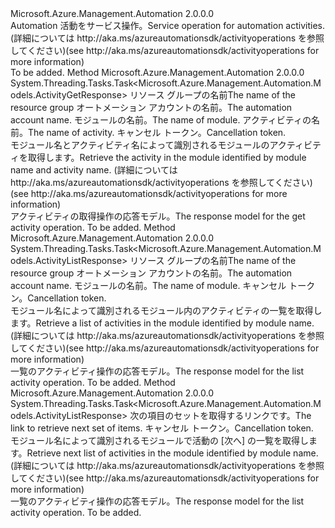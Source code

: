 <Type Name="IActivityOperations" FullName="Microsoft.Azure.Management.Automation.IActivityOperations">
  <TypeSignature Language="C#" Value="public interface IActivityOperations" />
  <TypeSignature Language="ILAsm" Value=".class public interface auto ansi abstract IActivityOperations" />
  <TypeSignature Language="DocId" Value="T:Microsoft.Azure.Management.Automation.IActivityOperations" />
  <TypeSignature Language="VB.NET" Value="Public Interface IActivityOperations" />
  <TypeSignature Language="F#" Value="type IActivityOperations = interface" />
  <AssemblyInfo>
    <AssemblyName>Microsoft.Azure.Management.Automation</AssemblyName>
    <AssemblyVersion>2.0.0.0</AssemblyVersion>
  </AssemblyInfo>
  <Interfaces />
  <Docs>
    <summary>
            <span data-ttu-id="2c44f-101">Automation 活動をサービス操作。</span><span class="sxs-lookup"><span data-stu-id="2c44f-101">Service operation for automation activities.</span></span>  <span data-ttu-id="2c44f-102">(詳細については http://aka.ms/azureautomationsdk/activityoperations を参照してください)</span><span class="sxs-lookup"><span data-stu-id="2c44f-102">(see http://aka.ms/azureautomationsdk/activityoperations for more information)</span></span>
            </summary>
    <remarks>To be added.</remarks>
  </Docs>
  <Members>
    <Member MemberName="GetAsync">
      <MemberSignature Language="C#" Value="public System.Threading.Tasks.Task&lt;Microsoft.Azure.Management.Automation.Models.ActivityGetResponse&gt; GetAsync (string resourceGroupName, string automationAccount, string moduleName, string activityName, System.Threading.CancellationToken cancellationToken);" />
      <MemberSignature Language="ILAsm" Value=".method public hidebysig newslot virtual instance class System.Threading.Tasks.Task`1&lt;class Microsoft.Azure.Management.Automation.Models.ActivityGetResponse&gt; GetAsync(string resourceGroupName, string automationAccount, string moduleName, string activityName, valuetype System.Threading.CancellationToken cancellationToken) cil managed" />
      <MemberSignature Language="DocId" Value="M:Microsoft.Azure.Management.Automation.IActivityOperations.GetAsync(System.String,System.String,System.String,System.String,System.Threading.CancellationToken)" />
      <MemberSignature Language="F#" Value="abstract member GetAsync : string * string * string * string * System.Threading.CancellationToken -&gt; System.Threading.Tasks.Task&lt;Microsoft.Azure.Management.Automation.Models.ActivityGetResponse&gt;" Usage="iActivityOperations.GetAsync (resourceGroupName, automationAccount, moduleName, activityName, cancellationToken)" />
      <MemberType>Method</MemberType>
      <AssemblyInfo>
        <AssemblyName>Microsoft.Azure.Management.Automation</AssemblyName>
        <AssemblyVersion>2.0.0.0</AssemblyVersion>
      </AssemblyInfo>
      <ReturnValue>
        <ReturnType>System.Threading.Tasks.Task&lt;Microsoft.Azure.Management.Automation.Models.ActivityGetResponse&gt;</ReturnType>
      </ReturnValue>
      <Parameters>
        <Parameter Name="resourceGroupName" Type="System.String" />
        <Parameter Name="automationAccount" Type="System.String" />
        <Parameter Name="moduleName" Type="System.String" />
        <Parameter Name="activityName" Type="System.String" />
        <Parameter Name="cancellationToken" Type="System.Threading.CancellationToken" />
      </Parameters>
      <Docs>
        <param name="resourceGroupName">
            <span data-ttu-id="2c44f-103">リソース グループの名前</span><span class="sxs-lookup"><span data-stu-id="2c44f-103">The name of the resource group</span></span>
            </param>
        <param name="automationAccount">
            <span data-ttu-id="2c44f-104">オートメーション アカウントの名前。</span><span class="sxs-lookup"><span data-stu-id="2c44f-104">The automation account name.</span></span>
            </param>
        <param name="moduleName">
            <span data-ttu-id="2c44f-105">モジュールの名前。</span><span class="sxs-lookup"><span data-stu-id="2c44f-105">The name of module.</span></span>
            </param>
        <param name="activityName">
            <span data-ttu-id="2c44f-106">アクティビティの名前。</span><span class="sxs-lookup"><span data-stu-id="2c44f-106">The name of activity.</span></span>
            </param>
        <param name="cancellationToken">
            <span data-ttu-id="2c44f-107">キャンセル トークン。</span><span class="sxs-lookup"><span data-stu-id="2c44f-107">Cancellation token.</span></span>
            </param>
        <summary>
            <span data-ttu-id="2c44f-108">モジュール名とアクティビティ名によって識別されるモジュールのアクティビティを取得します。</span><span class="sxs-lookup"><span data-stu-id="2c44f-108">Retrieve the activity in the module identified by module name and activity name.</span></span>  <span data-ttu-id="2c44f-109">(詳細については http://aka.ms/azureautomationsdk/activityoperations を参照してください)</span><span class="sxs-lookup"><span data-stu-id="2c44f-109">(see http://aka.ms/azureautomationsdk/activityoperations for more information)</span></span>
            </summary>
        <returns>
            <span data-ttu-id="2c44f-110">アクティビティの取得操作の応答モデル。</span><span class="sxs-lookup"><span data-stu-id="2c44f-110">The response model for the get activity operation.</span></span>
            </returns>
        <remarks>To be added.</remarks>
      </Docs>
    </Member>
    <Member MemberName="ListAsync">
      <MemberSignature Language="C#" Value="public System.Threading.Tasks.Task&lt;Microsoft.Azure.Management.Automation.Models.ActivityListResponse&gt; ListAsync (string resourceGroupName, string automationAccount, string moduleName, System.Threading.CancellationToken cancellationToken);" />
      <MemberSignature Language="ILAsm" Value=".method public hidebysig newslot virtual instance class System.Threading.Tasks.Task`1&lt;class Microsoft.Azure.Management.Automation.Models.ActivityListResponse&gt; ListAsync(string resourceGroupName, string automationAccount, string moduleName, valuetype System.Threading.CancellationToken cancellationToken) cil managed" />
      <MemberSignature Language="DocId" Value="M:Microsoft.Azure.Management.Automation.IActivityOperations.ListAsync(System.String,System.String,System.String,System.Threading.CancellationToken)" />
      <MemberSignature Language="F#" Value="abstract member ListAsync : string * string * string * System.Threading.CancellationToken -&gt; System.Threading.Tasks.Task&lt;Microsoft.Azure.Management.Automation.Models.ActivityListResponse&gt;" Usage="iActivityOperations.ListAsync (resourceGroupName, automationAccount, moduleName, cancellationToken)" />
      <MemberType>Method</MemberType>
      <AssemblyInfo>
        <AssemblyName>Microsoft.Azure.Management.Automation</AssemblyName>
        <AssemblyVersion>2.0.0.0</AssemblyVersion>
      </AssemblyInfo>
      <ReturnValue>
        <ReturnType>System.Threading.Tasks.Task&lt;Microsoft.Azure.Management.Automation.Models.ActivityListResponse&gt;</ReturnType>
      </ReturnValue>
      <Parameters>
        <Parameter Name="resourceGroupName" Type="System.String" />
        <Parameter Name="automationAccount" Type="System.String" />
        <Parameter Name="moduleName" Type="System.String" />
        <Parameter Name="cancellationToken" Type="System.Threading.CancellationToken" />
      </Parameters>
      <Docs>
        <param name="resourceGroupName">
            <span data-ttu-id="2c44f-111">リソース グループの名前</span><span class="sxs-lookup"><span data-stu-id="2c44f-111">The name of the resource group</span></span>
            </param>
        <param name="automationAccount">
            <span data-ttu-id="2c44f-112">オートメーション アカウントの名前。</span><span class="sxs-lookup"><span data-stu-id="2c44f-112">The automation account name.</span></span>
            </param>
        <param name="moduleName">
            <span data-ttu-id="2c44f-113">モジュールの名前。</span><span class="sxs-lookup"><span data-stu-id="2c44f-113">The name of module.</span></span>
            </param>
        <param name="cancellationToken">
            <span data-ttu-id="2c44f-114">キャンセル トークン。</span><span class="sxs-lookup"><span data-stu-id="2c44f-114">Cancellation token.</span></span>
            </param>
        <summary>
            <span data-ttu-id="2c44f-115">モジュール名によって識別されるモジュール内のアクティビティの一覧を取得します。</span><span class="sxs-lookup"><span data-stu-id="2c44f-115">Retrieve a list of activities in the module identified by module name.</span></span>  <span data-ttu-id="2c44f-116">(詳細については http://aka.ms/azureautomationsdk/activityoperations を参照してください)</span><span class="sxs-lookup"><span data-stu-id="2c44f-116">(see http://aka.ms/azureautomationsdk/activityoperations for more information)</span></span>
            </summary>
        <returns>
            <span data-ttu-id="2c44f-117">一覧のアクティビティ操作の応答モデル。</span><span class="sxs-lookup"><span data-stu-id="2c44f-117">The response model for the list activity operation.</span></span>
            </returns>
        <remarks>To be added.</remarks>
      </Docs>
    </Member>
    <Member MemberName="ListNextAsync">
      <MemberSignature Language="C#" Value="public System.Threading.Tasks.Task&lt;Microsoft.Azure.Management.Automation.Models.ActivityListResponse&gt; ListNextAsync (string nextLink, System.Threading.CancellationToken cancellationToken);" />
      <MemberSignature Language="ILAsm" Value=".method public hidebysig newslot virtual instance class System.Threading.Tasks.Task`1&lt;class Microsoft.Azure.Management.Automation.Models.ActivityListResponse&gt; ListNextAsync(string nextLink, valuetype System.Threading.CancellationToken cancellationToken) cil managed" />
      <MemberSignature Language="DocId" Value="M:Microsoft.Azure.Management.Automation.IActivityOperations.ListNextAsync(System.String,System.Threading.CancellationToken)" />
      <MemberSignature Language="F#" Value="abstract member ListNextAsync : string * System.Threading.CancellationToken -&gt; System.Threading.Tasks.Task&lt;Microsoft.Azure.Management.Automation.Models.ActivityListResponse&gt;" Usage="iActivityOperations.ListNextAsync (nextLink, cancellationToken)" />
      <MemberType>Method</MemberType>
      <AssemblyInfo>
        <AssemblyName>Microsoft.Azure.Management.Automation</AssemblyName>
        <AssemblyVersion>2.0.0.0</AssemblyVersion>
      </AssemblyInfo>
      <ReturnValue>
        <ReturnType>System.Threading.Tasks.Task&lt;Microsoft.Azure.Management.Automation.Models.ActivityListResponse&gt;</ReturnType>
      </ReturnValue>
      <Parameters>
        <Parameter Name="nextLink" Type="System.String" />
        <Parameter Name="cancellationToken" Type="System.Threading.CancellationToken" />
      </Parameters>
      <Docs>
        <param name="nextLink">
            <span data-ttu-id="2c44f-118">次の項目のセットを取得するリンクです。</span><span class="sxs-lookup"><span data-stu-id="2c44f-118">The link to retrieve next set of items.</span></span>
            </param>
        <param name="cancellationToken">
            <span data-ttu-id="2c44f-119">キャンセル トークン。</span><span class="sxs-lookup"><span data-stu-id="2c44f-119">Cancellation token.</span></span>
            </param>
        <summary>
            <span data-ttu-id="2c44f-120">モジュール名によって識別されるモジュールで活動の [次へ] の一覧を取得します。</span><span class="sxs-lookup"><span data-stu-id="2c44f-120">Retrieve next list of activities in the module identified by module name.</span></span>  <span data-ttu-id="2c44f-121">(詳細については http://aka.ms/azureautomationsdk/activityoperations を参照してください)</span><span class="sxs-lookup"><span data-stu-id="2c44f-121">(see http://aka.ms/azureautomationsdk/activityoperations for more information)</span></span>
            </summary>
        <returns>
            <span data-ttu-id="2c44f-122">一覧のアクティビティ操作の応答モデル。</span><span class="sxs-lookup"><span data-stu-id="2c44f-122">The response model for the list activity operation.</span></span>
            </returns>
        <remarks>To be added.</remarks>
      </Docs>
    </Member>
  </Members>
</Type>